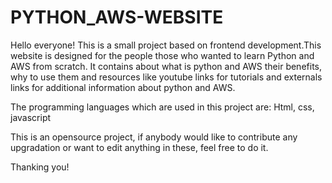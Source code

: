 # PYTHON_AWS-WEBSITE
Hello everyone! This is a small project based on frontend development.This website is designed for the people those who wanted to learn Python and AWS from scratch. It contains about what is python and AWS their benefits, why to use them and resources like youtube links for tutorials and externals links for additional information about python and AWS. 

The programming languages which are used in this project are:
 Html, css, javascript 
 
 This is an opensource project, if anybody would like to contribute any upgradation or want to edit anything in these, feel free to do it.
 
 Thanking you!
